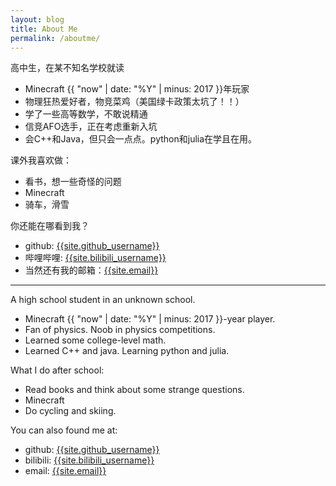 ```yaml
---
layout: blog
title: About Me
permalink: /aboutme/
---
```


高中生，在某不知名学校就读

- Minecraft {{ "now" | date: "%Y" | minus: 2017 }}年玩家
- 物理狂热爱好者，物竞菜鸡（美国绿卡政策太坑了！！）
- 学了一些高等数学，不敢说精通
- 信竞AFO选手，正在考虑重新入坑
- 会C++和Java，但只会一点点。python和julia在学且在用。

课外我喜欢做：

- 看书，想一些奇怪的问题
- Minecraft
- 骑车，滑雪

你还能在哪看到我？

- github: [{{site.github_username}}](https://github.com/{{site.github_username}})
- 哔哩哔哩: [{{site.bilibili_username}}](https://space.bilibili.com/{{site.bilibili_id}})
- 当然还有我的邮箱：[{{site.email}}](mailto:{{site.email}})

<hr>

A high school student in an unknown school.

- Minecraft {{ "now" | date: "%Y" | minus: 2017 }}-year player.
- Fan of physics. Noob in physics competitions.
- Learned some college-level math.
- Learned C++ and java. Learning python and julia.

What I do after school:

- Read books and think about some strange questions.
- Minecraft
- Do cycling and skiing.

You can also found me at:

- <i class="fa-brands fa-github"></i> github: [{{site.github_username}}](https://github.com/{{site.github_username}})
- <i class="fa-brands fa-bilibili"></i> bilibili: [{{site.bilibili_username}}](https://space.bilibili.com/{{site.bilibili_id}})
- <i class="fa-solid fa-envelope"></i> email: [{{site.email}}](mailto:{{site.email}})
